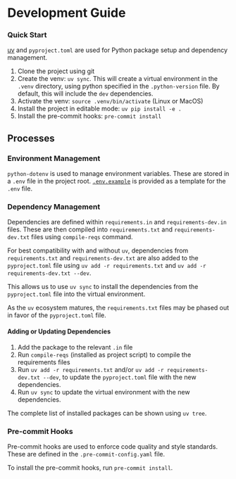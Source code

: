 # Development Guide

### Quick Start
[uv](https://docs.astral.sh/uv/) and `pyproject.toml` are used for Python package setup and dependency management.

1. Clone the project using git
2. Create the venv: `uv sync`. This will create a virtual environment in the `.venv` directory, using python specified
   in the `.python-version` file.
   By default, this will include the `dev` dependencies.
3. Activate the venv: `source .venv/bin/activate` (Linux or MacOS)
4. Install the project in editable mode: `uv pip install -e .`
5. Install the pre-commit hooks: `pre-commit install`



## Processes

### Environment Management

`python-dotenv` is used to manage environment variables. These are stored in a `.env` file in the project root.
[`.env.example`](.env.example) is provided as a template for the `.env` file.

### Dependency Management

Dependencies are defined within `requirements.in` and `requirements-dev.in` files.
These are then compiled into `requirements.txt` and `requirements-dev.txt` files using `compile-reqs` command.

For best compatibility with and without `uv`, dependencies from `requirements.txt` and `requirements-dev.txt` are also
added to the `pyproject.toml` file using `uv add -r requirements.txt` and `uv add -r requirements-dev.txt --dev`.

This allows us to use `uv sync` to install the dependencies from the `pyproject.toml` file into the virtual environment.

As the `uv` ecosystem matures, the `requirements.txt` files may be phased out in favor of the `pyproject.toml` file.

#### Adding or Updating Dependencies
1. Add the package to the relevant `.in` file
2. Run `compile-reqs` (installed as project script) to compile the requirements files
3. Run `uv add -r requirements.txt` and/or `uv add -r requirements-dev.txt --dev`, to update the `pyproject.toml` file
   with the new dependencies.
4. Run `uv sync` to update the virtual environment with the new dependencies.

The complete list of installed packages can be shown using `uv tree`.

### Pre-commit Hooks

Pre-commit hooks are used to enforce code quality and style standards.
These are defined in the `.pre-commit-config.yaml` file.

To install the pre-commit hooks, run `pre-commit install`.